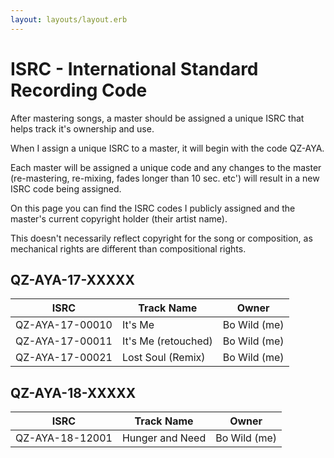 ```yaml
---
layout: layouts/layout.erb
---
```

# ISRC - International Standard Recording Code

After mastering songs, a master should be assigned a unique ISRC that helps track it's ownership and use.

When I assign a unique ISRC to a master, it will begin with the code QZ-AYA.

Each master will be assigned a unique code and any changes to the master (re-mastering, re-mixing, fades longer than 10 sec. etc') will result in a new ISRC code being assigned.

On this page you can find the ISRC codes I publicly assigned and the master's current copyright holder (their artist name).

This doesn't necessarily reflect copyright for the song or composition, as mechanical rights are different than compositional rights.

## QZ-AYA-17-XXXXX

|    **ISRC**     |      **Track Name**      |       **Owner**       |
|-----------------|--------------------------|-----------------------|
| QZ-AYA-17-00010 | It's Me                  | Bo Wild (me)          |
| QZ-AYA-17-00011 | It's Me (retouched)      | Bo Wild (me)          |
| QZ-AYA-17-00021 | Lost Soul (Remix)        | Bo Wild (me)          |

## QZ-AYA-18-XXXXX

|    **ISRC**     |      **Track Name**      |       **Owner**       |
|-----------------|--------------------------|-----------------------|
| QZ-AYA-18-12001 | Hunger and Need          | Bo Wild (me)          |
